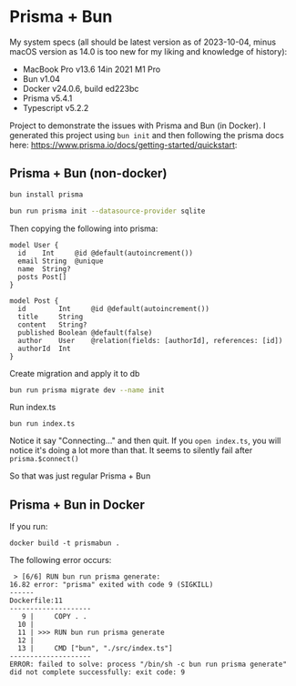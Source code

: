 # Prisma + Bun

My system specs (all should be latest version as of 2023-10-04, minus macOS version as 14.0 is too new for my liking and knowledge of history):

- MacBook Pro v13.6 14in 2021 M1 Pro
- Bun v1.04
- Docker v24.0.6, build ed223bc
- Prisma v5.4.1
- Typescript v5.2.2

Project to demonstrate the issues with Prisma and Bun (in Docker). I generated this project using `bun init` and then following the prisma docs here: https://www.prisma.io/docs/getting-started/quickstart:

## Prisma + Bun (non-docker)

```bash
bun install prisma
```

```bash
bun run prisma init --datasource-provider sqlite
```

Then copying the following into prisma:

```prisma
model User {
  id    Int     @id @default(autoincrement())
  email String  @unique
  name  String?
  posts Post[]
}

model Post {
  id        Int     @id @default(autoincrement())
  title     String
  content   String?
  published Boolean @default(false)
  author    User    @relation(fields: [authorId], references: [id])
  authorId  Int
}
```

Create migration and apply it to db

```bash
bun run prisma migrate dev --name init
```

Run index.ts

```shell
bun run index.ts
```

Notice it say "Connecting..." and then quit. If you `open index.ts`, you will notice it's doing a lot more than that. It seems to silently fail after `prisma.$connect()`

So that was just regular Prisma + Bun

## Prisma + Bun in Docker

If you run:

```shell
docker build -t prismabun .
```

The following error occurs:

```shell
 > [6/6] RUN bun run prisma generate:
16.82 error: "prisma" exited with code 9 (SIGKILL)
------
Dockerfile:11
--------------------
   9 |     COPY . .
  10 |
  11 | >>> RUN bun run prisma generate
  12 |
  13 |     CMD ["bun", "./src/index.ts"]
--------------------
ERROR: failed to solve: process "/bin/sh -c bun run prisma generate" did not complete successfully: exit code: 9
```
